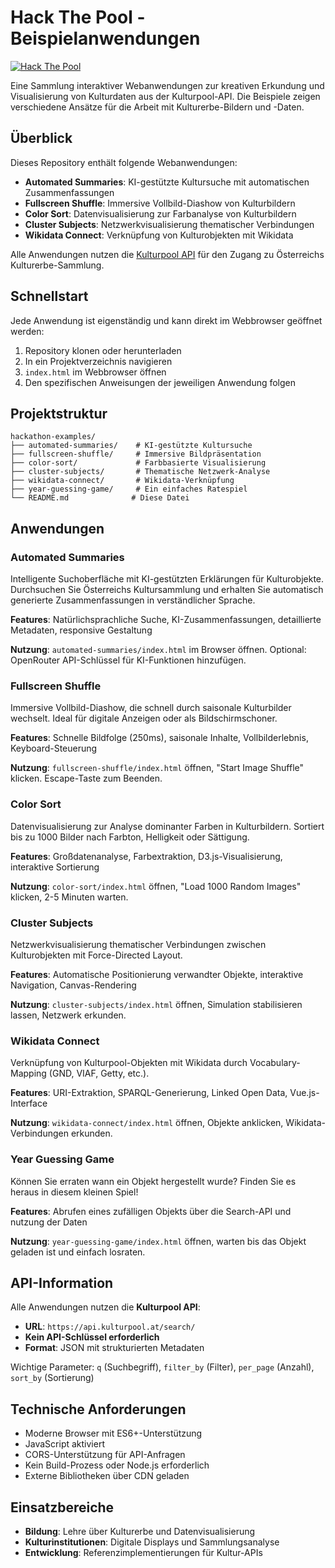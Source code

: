 # Hack The Pool - Beispielanwendungen

[![Hack The Pool](https://info.kulturpool.at/content/images/size/w2000/2025/09/Hack-the-Pool-2025-Banner--780-x-430-px-.png)](https://info.kulturpool.at/hack-the-pool)

Eine Sammlung interaktiver Webanwendungen zur kreativen Erkundung und Visualisierung von Kulturdaten aus der Kulturpool-API. Die Beispiele zeigen verschiedene Ansätze für die Arbeit mit Kulturerbe-Bildern und -Daten.

## Überblick

Dieses Repository enthält folgende Webanwendungen:

- **Automated Summaries**: KI-gestützte Kultursuche mit automatischen Zusammenfassungen
- **Fullscreen Shuffle**: Immersive Vollbild-Diashow von Kulturbildern
- **Color Sort**: Datenvisualisierung zur Farbanalyse von Kulturbildern
- **Cluster Subjects**: Netzwerkvisualisierung thematischer Verbindungen
- **Wikidata Connect**: Verknüpfung von Kulturobjekten mit Wikidata

Alle Anwendungen nutzen die [Kulturpool API](https://www.kulturpool.at/) für den Zugang zu Österreichs Kulturerbe-Sammlung.

## Schnellstart

Jede Anwendung ist eigenständig und kann direkt im Webbrowser geöffnet werden:

1. Repository klonen oder herunterladen
2. In ein Projektverzeichnis navigieren
3. `index.html` im Webbrowser öffnen
4. Den spezifischen Anweisungen der jeweiligen Anwendung folgen

## Projektstruktur

```
hackathon-examples/
├── automated-summaries/    # KI-gestützte Kultursuche
├── fullscreen-shuffle/     # Immersive Bildpräsentation
├── color-sort/             # Farbbasierte Visualisierung
├── cluster-subjects/       # Thematische Netzwerk-Analyse
├── wikidata-connect/       # Wikidata-Verknüpfung
├── year-guessing-game/     # Ein einfaches Ratespiel
└── README.md              # Diese Datei
```

## Anwendungen

### Automated Summaries
Intelligente Suchoberfläche mit KI-gestützten Erklärungen für Kulturobjekte. Durchsuchen Sie Österreichs Kultursammlung und erhalten Sie automatisch generierte Zusammenfassungen in verständlicher Sprache.

**Features**: Natürlichsprachliche Suche, KI-Zusammenfassungen, detaillierte Metadaten, responsive Gestaltung

**Nutzung**: `automated-summaries/index.html` im Browser öffnen. Optional: OpenRouter API-Schlüssel für KI-Funktionen hinzufügen.

### Fullscreen Shuffle
Immersive Vollbild-Diashow, die schnell durch saisonale Kulturbilder wechselt. Ideal für digitale Anzeigen oder als Bildschirmschoner.

**Features**: Schnelle Bildfolge (250ms), saisonale Inhalte, Vollbilderlebnis, Keyboard-Steuerung

**Nutzung**: `fullscreen-shuffle/index.html` öffnen, "Start Image Shuffle" klicken. Escape-Taste zum Beenden.

### Color Sort
Datenvisualisierung zur Analyse dominanter Farben in Kulturbildern. Sortiert bis zu 1000 Bilder nach Farbton, Helligkeit oder Sättigung.

**Features**: Großdatenanalyse, Farbextraktion, D3.js-Visualisierung, interaktive Sortierung

**Nutzung**: `color-sort/index.html` öffnen, "Load 1000 Random Images" klicken, 2-5 Minuten warten.

### Cluster Subjects
Netzwerkvisualisierung thematischer Verbindungen zwischen Kulturobjekten mit Force-Directed Layout.

**Features**: Automatische Positionierung verwandter Objekte, interaktive Navigation, Canvas-Rendering

**Nutzung**: `cluster-subjects/index.html` öffnen, Simulation stabilisieren lassen, Netzwerk erkunden.

### Wikidata Connect
Verknüpfung von Kulturpool-Objekten mit Wikidata durch Vocabulary-Mapping (GND, VIAF, Getty, etc.).

**Features**: URI-Extraktion, SPARQL-Generierung, Linked Open Data, Vue.js-Interface

**Nutzung**: `wikidata-connect/index.html` öffnen, Objekte anklicken, Wikidata-Verbindungen erkunden.

### Year Guessing Game
Können Sie erraten wann ein Objekt hergestellt wurde? Finden Sie es heraus in diesem kleinen Spiel!

**Features**: Abrufen eines zufälligen Objekts über die Search-API und nutzung der Daten

**Nutzung**: `year-guessing-game/index.html` öffnen, warten bis das Objekt geladen ist und einfach losraten.

## API-Information

Alle Anwendungen nutzen die **Kulturpool API**:
- **URL**: `https://api.kulturpool.at/search/`
- **Kein API-Schlüssel erforderlich**
- **Format**: JSON mit strukturierten Metadaten

Wichtige Parameter: `q` (Suchbegriff), `filter_by` (Filter), `per_page` (Anzahl), `sort_by` (Sortierung)

## Technische Anforderungen

- Moderne Browser mit ES6+-Unterstützung
- JavaScript aktiviert
- CORS-Unterstützung für API-Anfragen
- Kein Build-Prozess oder Node.js erforderlich
- Externe Bibliotheken über CDN geladen

## Einsatzbereiche

* **Bildung**: Lehre über Kulturerbe und Datenvisualisierung
* **Kulturinstitutionen**: Digitale Displays und Sammlungsanalyse
* **Entwicklung**: Referenzimplementierungen für Kultur-APIs
